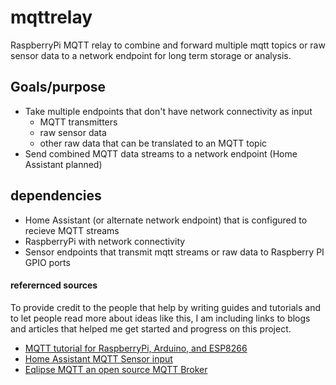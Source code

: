 # mqttrelay
RaspberryPi MQTT relay to combine and forward multiple mqtt topics or raw sensor data to a network endpoint for long term storage or analysis.  

## Goals/purpose
- Take multiple endpoints that don't have network connectivity as input
  - MQTT transmitters
  - raw sensor data
  - other raw data that can be translated to an MQTT topic
- Send combined MQTT data streams to a network endpoint (Home Assistant planned)

## dependencies
- Home Assistant (or alternate network endpoint) that is configured to recieve MQTT streams
- RaspberryPi with network connectivity
- Sensor endpoints that transmit mqtt streams or raw data to Raspberry PI GPIO ports 

#### referernced sources
To provide credit to the people that help by writing guides and tutorials and to let people read more about ideas like this, I am including links to blogs and articles that helped me get started and progress on this project.
- [MQTT tutorial for RaspberryPi, Arduino, and ESP8266](https://www.baldengineer.com/mqtt-tutorial.html)
- [Home Assistant MQTT Sensor input](https://www.home-assistant.io/components/sensor.mqtt/)
- [Eqlipse MQTT an open source MQTT Broker](http://mosquitto.org/)

